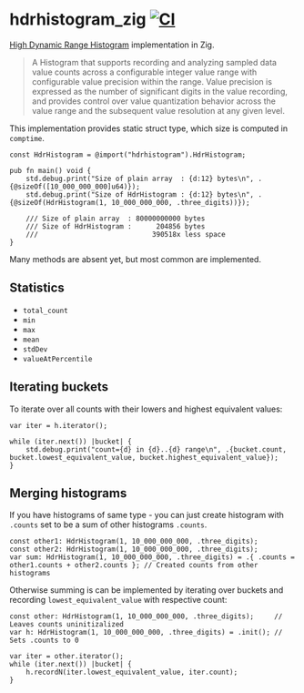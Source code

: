 # hdrhistogram_zig [![CI](https://github.com/floatdrop/hdrhistogram_zig/actions/workflows/ci.yaml/badge.svg)](https://github.com/floatdrop/hdrhistogram_zig/actions/workflows/ci.yaml)

[High Dynamic Range Histogram](https://github.com/HdrHistogram/HdrHistogram) implementation in Zig.

> A Histogram that supports recording and analyzing sampled data value counts
> across a configurable integer value range with configurable value precision
> within the range. Value precision is expressed as the number of significant
> digits in the value recording, and provides control over value quantization
> behavior across the value range and the subsequent value resolution at any
> given level.

This implementation provides static struct type, which size is computed in
`comptime`.

```zig
const HdrHistogram = @import("hdrhistogram").HdrHistogram;

pub fn main() void {
    std.debug.print("Size of plain array  : {d:12} bytes\n", .{@sizeOf([10_000_000_000]u64)});
    std.debug.print("Size of HdrHistogram : {d:12} bytes\n", .{@sizeOf(HdrHistogram(1, 10_000_000_000, .three_digits))});

    /// Size of plain array  : 80000000000 bytes
    /// Size of HdrHistogram :      204856 bytes
    ///                            390518x less space
}
```

Many methods are absent yet, but most common are implemented.

## Statistics

 - `total_count`
 - `min`
 - `max`
 - `mean`
 - `stdDev`
 - `valueAtPercentile`

## Iterating buckets

To iterate over all counts with their lowers and highest equivalent values:

```zig
var iter = h.iterator();

while (iter.next()) |bucket| {
    std.debug.print("count={d} in {d}..{d} range\n", .{bucket.count, bucket.lowest_equivalent_value, bucket.highest_equivalent_value});
}
```

## Merging histograms

If you have histograms of same type - you can just create histogram with `.counts` set to be a sum of other histograms `.counts`.

```zig
const other1: HdrHistogram(1, 10_000_000_000, .three_digits);
const other2: HdrHistogram(1, 10_000_000_000, .three_digits);
var sum: HdrHistogram(1, 10_000_000_000, .three_digits) = .{ .counts = other1.counts + other2.counts }; // Created counts from other histograms
```

Otherwise summing is can be implemented by iterating over buckets and recording `lowest_equivalent_value` with respective count:

```zig
const other: HdrHistogram(1, 10_000_000_000, .three_digits);     // Leaves counts uninitizalized
var h: HdrHistogram(1, 10_000_000_000, .three_digits) = .init(); // Sets .counts to 0

var iter = other.iterator();
while (iter.next()) |bucket| {
    h.recordN(iter.lowest_equivalent_value, iter.count);
}
```
